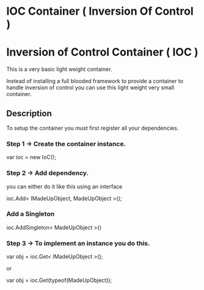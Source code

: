 # IOC Container ( Inversion Of Control )

<h1>Inversion of Control Container ( IOC )</h1>

<p>This is a very basic light weight container. </p>

<p>Instead of installing a full blooded framework to provide a container to handle inversion of control you can use this light weight very small container.<p/>

<p>

<h2> Description </h2>

<p>To setup the container you must first register all your dependencies. </p>

<h3>Step 1 -> Create the container instance.</h3>

<p>var ioc = new IoC();</p>

<h3>Step 2 -> Add dependency.</h3>

<p>you can either do it like this using an interface</p>

ioc.Add< IMadeUpObject, MadeUpObject >();

<h3>Add a Singleton</h3>

<p>ioc.AddSingleton< MadeUpObject >()</p>

<h3>Step 3 -> To implement an instance you do this.</h3>

<p>var obj = ioc.Get< IMadeUpObject >();</p>

<p>or</p>

<p>var obj = ioc.Get(typeof(MadeUpObject));</p>

